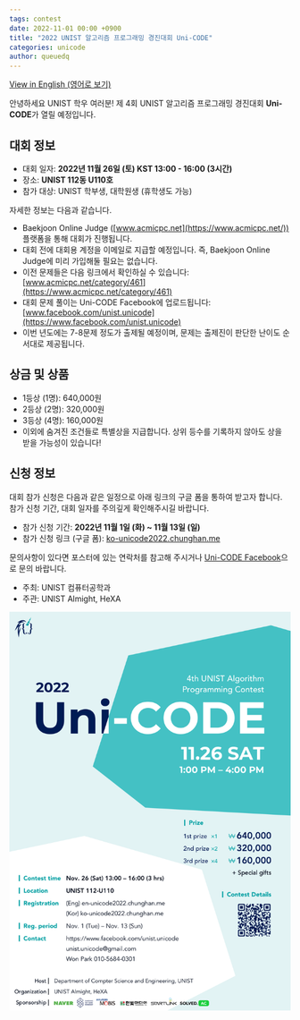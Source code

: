 ```yaml
---
tags: contest
date: 2022-11-01 00:00 +0900
title: "2022 UNIST 알고리즘 프로그래밍 경진대회 Uni-CODE"
categories: unicode
author: queuedq
---
```


[View in English (영어로 보기)](/unicode/2022/11/01/en-unicode-2022.html)

안녕하세요 UNIST 학우 여러분!
제 4회 UNIST 알고리즘 프로그래밍 경진대회 **Uni-CODE**가 열릴 예정입니다.

## 대회 정보

- 대회 일자: **2022년 11월 26일 (토) KST 13:00 - 16:00 (3시간)**
- 장소: **UNIST 112동 U110호**
- 참가 대상: UNIST 학부생, 대학원생 (휴학생도 가능)

자세한 정보는 다음과 같습니다.

- Baekjoon Online Judge ([www.acmicpc.net](https://www.acmicpc.net/)) 플랫폼을 통해 대회가 진행됩니다.
- 대회 전에 대회용 계정을 이메일로 지급할 예정입니다. 즉, Baekjoon Online Judge에 미리 가입해둘 필요는 없습니다.
- 이전 문제들은 다음 링크에서 확인하실 수 있습니다: [www.acmicpc.net/category/461](https://www.acmicpc.net/category/461)
- 대회 문제 풀이는 Uni-CODE Facebook에 업로드됩니다: [www.facebook.com/unist.unicode](https://www.facebook.com/unist.unicode)
- 이번 년도에는 7-8문제 정도가 출제될 예정이며, 문제는 출제진이 판단한 난이도 순서대로 제공됩니다.

## 상금 및 상품

- 1등상 (1명): 640,000원
- 2등상 (2명): 320,000원
- 3등상 (4명): 160,000원
- 이외에 숨겨진 조건들로 특별상을 지급합니다. 상위 등수를 기록하지 않아도 상을 받을 가능성이 있습니다!

## 신청 정보

대회 참가 신청은 다음과 같은 일정으로 아래 링크의 구글 폼을 통하여 받고자 합니다.
참가 신청 기간, 대회 일자를 주의깊게 확인해주시길 바랍니다.

- 참가 신청 기간: **2022년 11월 1일 (화) ~ 11월 13일 (일)**
- 참가 신청 링크 (구글 폼): [ko-unicode2022.chunghan.me](https://ko-unicode2022.chunghan.me)

문의사항이 있다면 포스터에 있는 연락처를 참고해 주시거나 [Uni-CODE Facebook](https://www.facebook.com/unist.unicode)으로 문의 바랍니다.

- 주최: UNIST 컴퓨터공학과
- 주관: UNIST Almight, HeXA

![](/assets/images/unicode-2022/Poster-2022.png)
